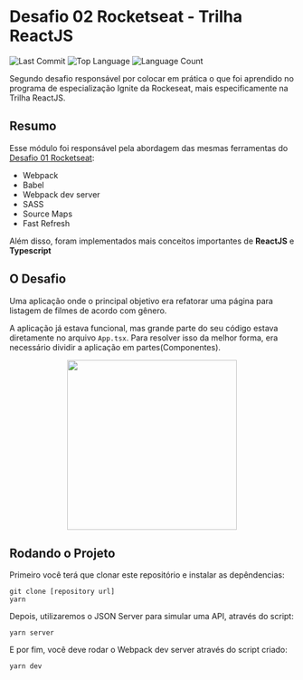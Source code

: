 <p align="center">
  <h1> Desafio 02 Rocketseat - Trilha ReactJS </h1>
</p>

![Last Commit](https://img.shields.io/github/last-commit/rodrocha444/desafio-02-rocketseat)
![Top Language](https://img.shields.io/github/languages/top/rodrocha444/desafio-02-rocketseat)
![Language Count](https://img.shields.io/github/languages/count/rodrocha444/desafio-02-rocketseat)

Segundo desafio responsável por colocar em prática o que foi aprendido no programa de especialização Ignite da Rockeseat, mais especificamente na Trilha ReactJS.

## Resumo

Esse módulo foi responsável pela abordagem das mesmas ferramentas do [Desafio 01 Rocketseat](https://github.com/rodrocha444/desafio-01-rocketseat):
  - Webpack
  - Babel
  - Webpack dev server
  - SASS
  - Source Maps
  - Fast Refresh

Além disso, foram implementados mais conceitos importantes de **ReactJS** e **Typescript**

## O Desafio

Uma aplicação onde o principal objetivo era refatorar uma página para listagem de filmes de acordo com gênero. 

A aplicação já estava funcional, mas grande parte do seu código estava diretamente no arquivo `App.tsx`. Para resolver isso da melhor forma, era necessário dividir a aplicação em partes(Componentes).

<p align="center">
  <img align="center" height="300"  src="https://user-images.githubusercontent.com/58188119/171500183-02bab4b9-9097-4e41-9152-1da4e81432dc.gif">
</p>

## Rodando o Projeto

Primeiro você terá que clonar este repositório e instalar as depêndencias:

```
git clone [repository url]
yarn
```
Depois, utilizaremos o JSON Server para simular uma API, através do script:
```
yarn server
```
E por fim, você deve rodar o Webpack dev server através do script criado:

```
yarn dev
```
